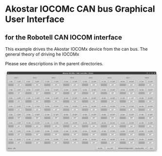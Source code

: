 # Akostar IOCOMc CAN bus Graphical User Interface

## for the Robotell CAN IOCOM interface

  This example drives the Akostar IOCOMx device from the can bus. The general theory of driving he IOCOMx

Please see descriptions in the parent directories.


![Screen Shot](../../screenshot.png)

